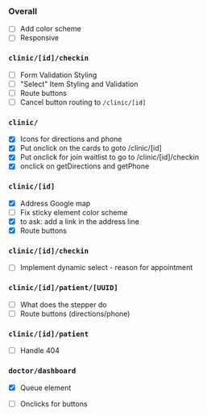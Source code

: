 ### Overall
- [ ] Add color scheme
- [ ] Responsive
  
### `clinic/[id]/checkin`
- [ ] Form Validation Styling
- [ ] "Select" Item Styling and Validation
- [ ] Route buttons
- [ ] Cancel button routing to `/clinic/[id]`

### `clinic/`
- [x] Icons for directions and phone
- [x] Put onclick on the cards to goto /clinic/[id]
- [x] Put onclick for join waitlist to go to /clinic/[id]/checkin
- [x] onclick on getDirections and getPhone

### `clinic/[id]`
- [x] Address Google map
- [ ] Fix sticky element color scheme
- [x] to ask: add a link in the address line
- [x] Route buttons

### `clinic/[id]/checkin`
- [ ] Implement dynamic select - reason for appointment

### `clinic/[id]/patient/[UUID]`
- [ ] What does the stepper do
- [ ] Route buttons (directions/phone)

### `clinic/[id]/patient`
- [ ] Handle 404

### `doctor/dashboard`
- [x] Queue element
- [ ] Onclicks for buttons
  

